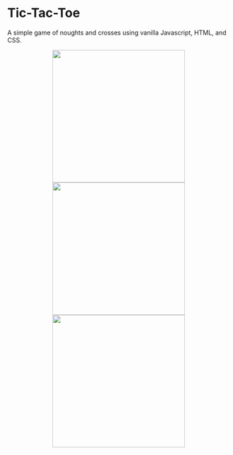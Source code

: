 # Tic-Tac-Toe
A simple game of noughts and crosses using vanilla Javascript, HTML, and CSS.

<div align="center">
  <img src="https://github.com/lydiakwa/tic-tac-toe/assets/46302411/5ed0c0f0-ebf9-4086-9dc0-1d22ba0193e3" width="300" />
  <img src="https://github.com/lydiakwa/tic-tac-toe/assets/46302411/825b1ca7-4048-44f1-a998-3823cd7527d0" width="300" />
  <img src="https://github.com/lydiakwa/tic-tac-toe/assets/46302411/e323c55c-499a-4019-b85d-2583da7640bb" width="300" />
</div>

